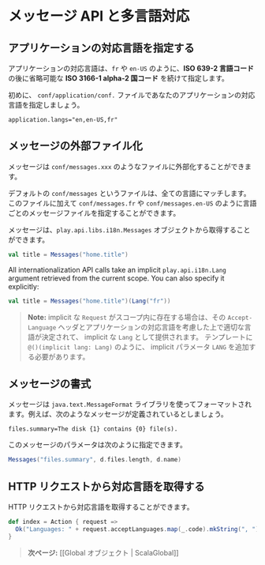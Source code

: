 <!--
# Messages and internationalization
-->
# メッセージ API と多言語対応

<!--
## Specifying languages supported by your application
-->
## アプリケーションの対応言語を指定する

<!--
A valid language code is specified by a valid **ISO 639-2 language code**, optionally followed by a valid **ISO 3166-1 alpha-2 country code**, such as `fr` or `en-US`.
-->
アプリケーションの対応言語は、`fr` や `en-US` のように、**ISO 639-2 言語コード** の後に省略可能な **ISO 3166-1 alpha-2 国コード** を続けて指定します。

<!--
To start you need to specify the languages supported by your application in the `conf/application.conf` file:
-->
初めに、 `conf/application/conf.` ファイルであなたのアプリケーションの対応言語を指定しましょう。

```
application.langs="en,en-US,fr"
```

<!--
## Externalizing messages
-->
## メッセージの外部ファイル化

<!--
You can externalize messages in the `conf/messages.xxx` files.
-->
メッセージは `conf/messages.xxx` のようなファイルに外部化することができます。

<!--
The default `conf/messages` file matches all languages. Additionally you can specify language-specific message files such as `conf/messages.fr` or `conf/messages.en-US`.
-->
デフォルトの `conf/messages` というファイルは、全ての言語にマッチします。このファイルに加えて `conf/messages.fr` や `conf/messages.en-US` のように言語ごとのメッセージファイルを指定することができます。

<!--
You can then retrieve messages using the `play.api.i18n.Messages` object:
-->
メッセージは、`play.api.libs.i18n.Messages` オブジェクトから取得することができます。

```scala
val title = Messages("home.title")
```

All internationalization API calls take an implicit `play.api.i18n.Lang` argument retrieved from the current scope. You can also specify it explicitly:

```scala
val title = Messages("home.title")(Lang("fr"))
```

<!--
> **Note:** If you have an implicit `Request` in the scope, it will provide an implicit `Lang` value corresponding to the preferred language extracted from the `Accept-Language` header and matching one of the application supported languages. You should add a `Lang` implicit parameter to your template like this: `@()(implicit lang: Lang)`.
-->
> **Note:** implicit な `Request` がスコープ内に存在する場合は、その `Accept-Language` ヘッダとアプリケーションの対応言語を考慮した上で適切な言語が決定されて、 implicit な `Lang` として提供されます。 テンプレートに `@()(implicit lang: Lang)` のように、 implicit パラメータ `LANG` を追加する必要があります。 

<!--
## Messages format
-->
## メッセージの書式

<!--
Messages can be formatted using the `java.text.MessageFormat` library. For example, assuming you have message defined like:
-->
メッセージは `java.text.MessageFormat` ライブラリを使ってフォーマットされます。例えば、次のようなメッセージが定義されているとしましょう。

```
files.summary=The disk {1} contains {0} file(s).
```

<!--
You can then specify parameters as:
-->
このメッセージのパラメータは次のように指定できます。

```scala
Messages("files.summary", d.files.length, d.name)
```

<!--
## Retrieving supported language from an HTTP request
-->
## HTTP リクエストから対応言語を取得する

<!--
You can retrieve the languages supported by a specific HTTP request:
-->
HTTP リクエストから対応言語を取得することができます。

```scala
def index = Action { request =>
  Ok("Languages: " + request.acceptLanguages.map(_.code).mkString(", "))
}
```

<!--
> **Next:** [[The application Global object | ScalaGlobal]]
-->
> **次ページ:** [[Global オブジェクト | ScalaGlobal]]
